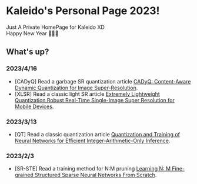 # Kaleido's Personal Page 2023!  

Just A Private HomePage for Kaleido XD  
Happy New Year 🥳🥳🥳   

## What's up?  
### 2023/4/16
* [CADyQ] Read a garbage SR quantization article [CADyQ: Content-Aware Dynamic Quantization for Image Super-Resolution]().  
* [XLSR] Read a classic light SR article [Extremely Lightweight Quantization Robust Real-Time Single-Image Super Resolution for Mobile Devices]().  

### 2023/3/13  
* [QT] Read a classic quantization article [Quantization and Training of Neural Networks for Efficient Integer-Arithmetic-Only Inference]().

### 2023/2/3  
* [SR-STE] Read a training method for N:M pruning [Learning N: M Fine-grained Structured Sparse Neural Networks From Scratch]().   